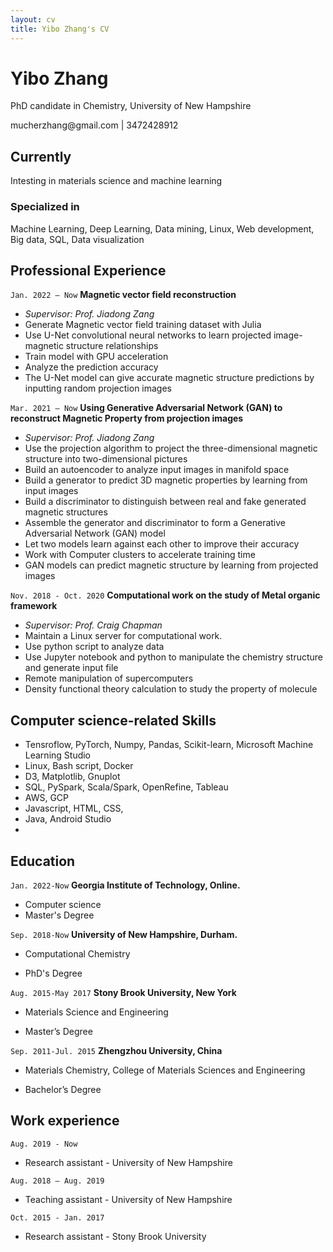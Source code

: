 ```yaml
---
layout: cv
title: Yibo Zhang's CV
---
```

# Yibo Zhang
PhD candidate in Chemistry, University of New Hampshire

<div id="webaddress">
<i class="fa fa-envelope-square"></i> <a>mucherzhang@gmail.com</a>
| <i class="fa fa-phone-square"></i> <a>3472428912</a>
</div>


## Currently

Intesting in materials science and machine learning 
### Specialized in

Machine Learning, Deep Learning, Data mining, Linux, Web development, Big data, SQL, Data visualization



## Professional Experience


`Jan. 2022 – Now`
__Magnetic vector field reconstruction__

- _Supervisor: Prof. Jiadong Zang_
- Generate Magnetic vector field training dataset with Julia
- Use U-Net convolutional neural networks to learn projected image-magnetic structure relationships 
- Train model with GPU acceleration
- Analyze the prediction accuracy 
- The U-Net model can give accurate magnetic structure predictions by inputting random projection images


`Mar. 2021 – Now`
__Using Generative Adversarial Network (GAN) to reconstruct Magnetic Property from projection images__

- _Supervisor: Prof. Jiadong Zang_
- Use the projection algorithm to project the three-dimensional magnetic structure into two-dimensional pictures
- Build an autoencoder to analyze input images in manifold space
- Build a generator to predict 3D magnetic properties by learning from input images
- Build a discriminator to distinguish between real and fake generated magnetic structures
- Assemble the generator and discriminator to form a Generative Adversarial Network (GAN) model
- Let two models learn against each other to improve their accuracy
- Work with Computer clusters to accelerate training time 
- GAN models can predict magnetic structure by learning from projected images


`Nov. 2018 - Oct. 2020`
__Computational work on the study of Metal organic framework__

- _Supervisor: Prof. Craig Chapman_
- Maintain a Linux server for computational work.
- Use python script to analyze data
- Use Jupyter notebook and python to manipulate the chemistry structure and generate input file
- Remote manipulation of supercomputers
- Density functional theory calculation to study the property of molecule



<!---
`Nov. 2020 - May 2021`
__Permanent magnets calculation__
- _Supervisor: Prof. Jiadong Zang_
- Find potential Permanent magnets in database with python.
- Use VASP to calculate potential materials’ magnetic property.

`Nov. 2016-Oct. 2017`
__Application of biochar for the removal of pollutants from water__
- _Supervisor: Prof. Alexander Orlov_
- Prepare biochar and study the preparation condition’s affection on biochar.
- Study the biochar’s PH, surface charge and explore its surface structure
- Study the biochar porosity with BET
- Study biochar’s absorption ability to nitrate and compare it with active carbon’s.

`Sep. 2016-Nov. 2016`
__Butterfly wing vapor sensor__
- _Supervisor: Prof. Alexander Orlov_
- Study the butterfly wing surface structure
- Explore different gas environment’s affection on butterfly wing reflection peak shift
- Study TiO2 and gold coating's affection on butterfly wing’s surface structure

`May 2016-Sep. 2016`
__Dust removal by a standing wave electric curtain__

- _Supervisor: Prof. Alexander Orlov_
- Make the electric curtain pattern with coated PEDOT:PSS, 3D-print conductive polymer and CVD copper wire.
- Simulate the dust with ground sand, nanoparticle and ground biochar
- Simulate the dust removal process with different voltage and different inclination angle

`Nov. 2015-May 2016`
__Self-cleaning coating__
- _Supervisor: Prof. Alexander Orlov_
- Compare hydrophilic difference between spinning coating’s sample and spray gun’s sample
- Explore the relationship between coating thickness and transparence.
- Explore the relationship between self-cleaning surface and stearic acid degradation rate.
- Simulate dust deposition process.
- Study The Impact of inclination angle on dust deposition.

`Aug. 2014-Jun. 2015`
__Membrane electrode preparation and characterization__

- _Supervisor: Prof. Qun XU_
- Preparation of MoS2/CNT membrane
- Characterize membrane Internal structure by SEM, XRD, TGA
- Test Charge and discharge performance of charge and discharge performance

## Project



__Analysis of Brazilian E-CommerceDataset by Olist__

- Our analysis focused on customer satisfaction and buying power 
- Various data exploratory methodologies (e.g., descriptive analysis,regression model, sentiment analysis)
- visualization techniques (e.g., table, bar charts, maps, interactive data visualizations, etc.) 
- enabled by Tableau, Python, pandas, SQLite, Matplotlib, D3, javascript
- We analyzed geographic variation in Olist customers, type of merchandize, installment payment, etc. in order to improve customer satisfaction and increase selling.
- Using the exploratory results, developed an algorithm recommending potential loyal customers for sellers and created an instrument in Tableau visualizing the filtering results. 

## Publication

[MagNet: machine learning enhanced three-dimensional magnetic reconstruction](https://arxiv.org/abs/2210.03066) 


## Online learning and books
### Coursera
- Machine Learning by Stanford University 
- Programming Languages, Part A 

### freeCodeCamp
- JavaScript Algorithms and Data Structures 
- Legacy Back End

### Udemy
- Angular – The Complete Guide
- PHP for Beginners – Become a PHP Master
-->

## Computer science-related Skills

- Tensroflow, PyTorch, Numpy, Pandas, Scikit-learn, Microsoft Machine Learning Studio 
- Linux, Bash script, Docker
- D3, Matplotlib, Gnuplot
- SQL, PySpark, Scala/Spark, OpenRefine, Tableau
- AWS, GCP
- Javascript, HTML, CSS, 
- Java, Android Studio
- <!-- - PHP, React, Angular -->


## Education

`Jan. 2022-Now`
__Georgia Institute of Technology, Online.__

- Computer science
- Master's Degree

`Sep. 2018-Now`
__University of New Hampshire, Durham.__

- Computational Chemistry
<!-- - GPA: 3.69/4.0 -->
- PhD's Degree


`Aug. 2015-May 2017`
__Stony Brook University, New York__

- Materials Science and Engineering
<!-- - GPA: 3.56/4.0 -->
- Master’s Degree

`Sep. 2011-Jul. 2015`
__Zhengzhou University, China__

- Materials Chemistry, College of Materials Sciences and Engineering
<!-- - GPA: 3.40/4.0 -->
- Bachelor’s Degree


## Work experience
`Aug. 2019 - Now`

- Research assistant - University of New Hampshire

`Aug. 2018 – Aug. 2019`

- Teaching assistant - University of New Hampshire

`Oct. 2015 - Jan. 2017`

- Research assistant - Stony Brook University



<!-- ### Footer

Last updated: May 2021 -->

